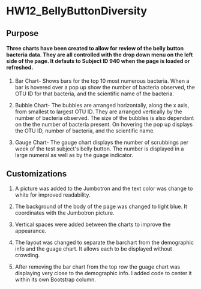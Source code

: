 # HW12_BellyButtonDiversity

## Purpose 

#### Three charts have been created to allow for review of the belly button bacteria data.  They are all controlled with the drop down menu on the left side of the page.  It defauts to Subject ID 940 when the page is loaded or refreshed.
1. Bar Chart- Shows bars for the top 10 most numerous bacteria.  When a bar is hovered over a pop up show the number of bacteria observed, the OTU ID for that bacteria, and the scientific name of the bacteria.

2. Bubble Chart- The bubbles are arranged horizontally, along the x axis, from smallest to largest OTU ID.  They are arranged vertically by the number of bacteria observed.  The size of the bubbles is also dependant on the the number of bacteria present.  On hovering the pop up displays the OTU ID, number of bacteria, and the scientific name.

3. Gauge Chart- The gauge chart displays the number of scrubbings per week of the test subject's belly button.  The number is displayed in a large numeral as well as by the guage indicator.

## Customizations

 1. A picture was added to the Jumbotron and the text color was change to white for improved readability.

 2. The background of the body of the page was changed to light blue.  It coordinates with the Jumbotron picture.

 3. Vertical spaces were added between the charts to improve the appearance.

 4. The layout was changed to separate the barchart from the demographic info and the guage chart.  It allows each to be displayed without crowding.

 5. After removing the bar chart from the top row the guage chart was displaying very close to the demographic info.  I added code to center it within its own Bootstrap column.
